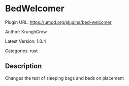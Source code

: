 # BedWelcomer

Plugin URL: https://umod.org/plugins/bed-welcomer

Author: KrunghCrow

Latest Version: 1.0.4

Categories: rust

## Description

Changes the text of sleeping bags and beds on placement
